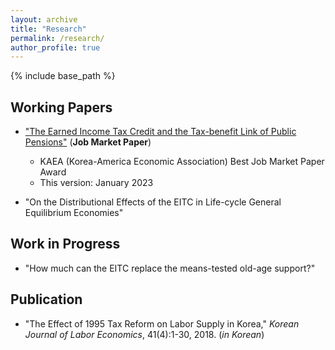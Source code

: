 ```yaml
---
layout: archive
title: "Research"
permalink: /research/
author_profile: true
---
```


{% include base_path %}

## Working Papers
* ["The Earned Income Tax Credit and the Tax-benefit Link of Public Pensions"](https://drive.google.com/open?id=1MhdUFc5D7R9VV5yjobNdQpGWJwOwTgmb&authuser=dmchun90%40gmail.com&usp=drive_fs) (**Job Market Paper**)
  *  KAEA (Korea-America Economic Association) Best Job Market Paper Award
  *  This version: January 2023

* "On the Distributional Effects of the EITC in Life-cycle General Equilibrium Economies"


## Work in Progress
* "How much can the EITC replace the means-tested old-age support?"


## Publication
* "The  Effect  of  1995  Tax  Reform  on  Labor  Supply  in  Korea," *Korean Journal of Labor Economics*, 41(4):1-30, 2018. (*in Korean*)